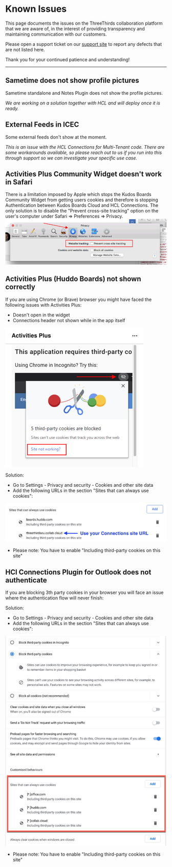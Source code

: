 # Known Issues

This page documents the issues on the ThreeThirds collaboration platform that we are aware of, in the interest of providing transparency and maintaining communication with our customers.

Please open a support ticket on our [support site](https://support.collab.cloud/)  to report any defects that are not listed here.

Thank you for your continued patience and understanding!

---

## Sametime does not show profile pictures

Sametime standalone and Notes Plugin does not show the profile pictures.

*We are working on a solution together with HCL and will deploy once it is ready.*

## External Feeds in ICEC

Some external feeds don't show at the moment.

*This is an issue with the HCL Connections for Multi-Tenant code. There are some workarounds available, so please reach out to us if you run into this through support so we can investigate your specific use case.*

## Activities Plus Community Widget doesn't work in Safari

There is a limitation imposed by Apple which stops the Kudos Boards Community Widget from getting users cookies and therefore is stopping Authentication between Kudos Boards Cloud and HCL Connections.
The only solution is to disable the "Prevent cross-site tracking" option on the user's computer under Safari => Preferences => Privacy.
![Safari Privacy](/assets/images/screen-shots/aplus/safari_cookies.png)

## Activities Plus (Huddo Boards) not shown correctly

If you are using Chrome (or Brave) browser you might have faced the following issues with Activities Plus:

- Doesn't open in the widget
- Connections header not shown while in the app itself

![id-comparison](/assets/images/screen-shots/aplus/aplus-third-party-cookie.png)

Solution:

- Go to Settings - Privacy and security - Cookies and other site data
- Add the following URLs in the section "Sites that can always use cookies":

![id-comparison](/assets/images/screen-shots/aplus/aplus-sites-that-can-always-use-cookies.png)

- Please note: You have to enable "Including third-party cookies on this site"

## HCl Connections Plugin for Outlook does not authenticate

If you are blocking 3th party cookies in your browser you will face an issue where the authentication flow will never finish:

Solution:

- Go to Settings - Privacy and security - Cookies and other site data
- Add the following URLs in the section "Sites that can always use cookies":

![id-comparison](/assets/images/screen-shots/outlook/Chrome3thPartyCookies_2.png)

- Please note: You have to enable "Including third-party cookies on this site"